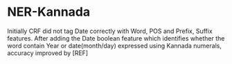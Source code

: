 # NER-Kannada
Initially CRF did not tag Date correctly with Word, POS and Prefix, Suffix features.  After adding the Date boolean feature which identifies whether the word contain Year or date(month/day) expressed using Kannada numerals, accuracy improved by [REF]
